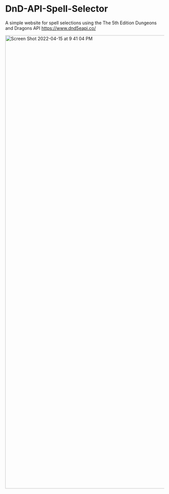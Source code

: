 # DnD-API-Spell-Selector

A simple website for spell selections using the The 5th Edition Dungeons and Dragons API https://www.dnd5eapi.co/

<img width="1436" alt="Screen Shot 2022-04-15 at 9 41 04 PM" src="https://user-images.githubusercontent.com/19597150/163599765-303680b9-96bd-4f97-9187-70734439c71e.png">
